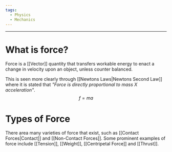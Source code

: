 ```yaml
---
tags:
  - Physics
  - Mechanics
---
```

---

# What is force? 

Force is a [[Vector]] quantity that transfers workable energy to enact a change in velocity upon an object, unless counter balanced.

This is seen more clearly through [[Newtons Laws|Newtons Second Law]] where it is stated that *"Force is directly proportional to mass X acceleration"*. 
$$f=ma$$
# Types of Force

There area many varieties of force that exist, such as [[Contact Forces|Contact]] and [[Non-Contact Forces]]. Some prominent examples of force include [[Tension]], [[Weight]], [[Centripetal Force]] and [[Thrust]].    
